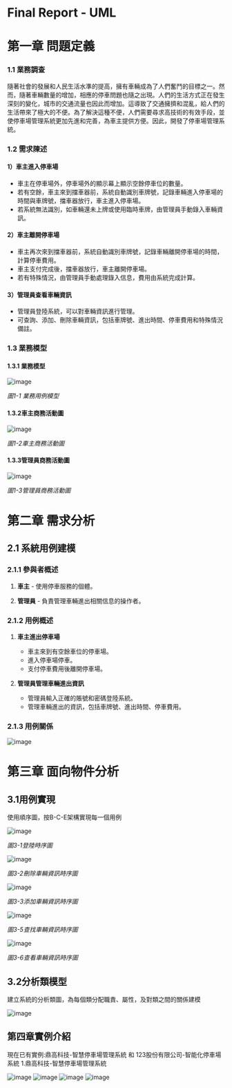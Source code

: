 # Final Report - UML

# 第一章 問題定義

### 1.1 業務調查

隨著社會的發展和人民生活水準的提高，擁有車輛成為了人們奮鬥的目標之一。然而，隨著車輛數量的增加，相應的停車問題也隨之出現。人們的生活方式正在發生深刻的變化，城市的交通流量也因此而增加。這導致了交通擁擠和混亂，給人們的生活帶來了極大的不便。為了解決這種不便，人們需要尋求高技術的有效手段，並使停車場管理系統更加先進和完善，為車主提供方便。因此，開發了停車場管理系統。

### 1.2 需求陳述

#### 1）車主進入停車場

- 車主在停車場外，停車場外的顯示幕上顯示空餘停車位的數量。
- 若有空餘，車主來到擋車器前，系統自動識別車牌號，記錄車輛進入停車場的時間與車牌號，擋車器放行，車主進入停車場。
- 若系統無法識別，如車輛還未上牌或使用臨時車牌，由管理員手動錄入車輛資訊。

#### 2）車主離開停車場

- 車主再次來到擋車器前，系統自動識別車牌號，記錄車輛離開停車場的時間，計算停車費用。
- 車主支付完成後，擋車器放行，車主離開停車場。
- 若有特殊情況，由管理員手動處理錄入信息，費用由系統完成計算。

#### 3）管理員查看車輛資訊

- 管理員登陸系統，可以對車輛資訊進行管理。
- 可查詢、添加、刪除車輛資訊，包括車牌號、進出時間、停車費用和特殊情況備註。

 ### 1.3 業務模型

#### 1.3.1 業務模型
![image](https://github.com/BAGLE102/final-report-UML/assets/146699756/6eeef1f7-beb9-4908-877f-d801e6e39814)

*圖1-1 業務用例模型*

#### 1.3.2車主商務活動圖
![image](https://github.com/BAGLE102/final-report-UML/assets/146699756/fe5e90af-c6b8-49d2-a707-723a744ee6a6)

*圖1-2車主商務活動圖*

#### 1.3.3管理員商務活動圖
![image](https://github.com/BAGLE102/final-report-UML/assets/146699756/e65d2c73-c082-4098-9794-18692151779b)

*圖1-3管理員商務活動圖*

# 第二章 需求分析

## 2.1 系統用例建模

### 2.1.1 參與者概述

1. **車主** - 使用停車服務的個體。

2. **管理員** - 負責管理車輛進出相關信息的操作者。

### 2.1.2 用例概述

1. **車主進出停車場**
   - 車主來到有空餘車位的停車場。
   - 進入停車場停車。
   - 支付停車費用後離開停車場。

2. **管理員管理車輛進出資訊**
   - 管理員輸入正確的賬號和密碼登陸系統。
   - 管理車輛進出的資訊，包括車牌號、進出時間、停車費用。

### 2.1.3 用例關係

![image](https://github.com/BAGLE102/final-report-UML/assets/146699756/14699c03-5bd2-4ba9-809b-94997d26ecd2)


# 第三章 面向物件分析

## 3.1用例實現
  使用順序圖，按B-C-E架構實現每一個用例

![image](https://github.com/BAGLE102/final-report-UML/assets/146699756/698e4c33-8806-48b3-a4bf-3bbe96d9fb34)

*圖3-1登陸時序圖*

![image](https://github.com/BAGLE102/final-report-UML/assets/146699756/828ec306-236b-4113-a7a8-3b9af0babce0)


*圖3-2刪除車輛資訊時序圖*

![image](https://github.com/BAGLE102/final-report-UML/assets/146699756/30f38b42-b27c-4a6b-a42b-d7be0c3f7032)


*圖3-3添加車輛資訊時序圖*

![image](https://github.com/BAGLE102/final-report-UML/assets/146699756/93c7ada6-c9dc-4b9f-8de7-92981c91e53e)


*圖3-5查找車輛資訊時序圖*

![image](https://github.com/BAGLE102/final-report-UML/assets/146699756/37620657-c666-406a-b4e0-2a28d7a264f0)

*圖3-6查看車輛資訊時序圖*

## 3.2分析類模型
  建立系統的分析類圖，為每個類分配職責、屬性，及對類之間的關係建模

![image](https://github.com/BAGLE102/final-report-UML/assets/146699756/3f713d31-8a5b-4a70-a00c-2cb9ec249045)

## 第四章實例介紹
現在已有實例:鼎高科技-智慧停車場管理系統 和 123股份有限公司-智能化停車場系統
1.鼎高科技-智慧停車場管理系統

![image](https://github.com/BAGLE102/final-report-UML/assets/149245212/dab53482-a289-4a81-b89d-583656e560fe)
![image](https://github.com/BAGLE102/final-report-UML/assets/149245212/0df82c33-85c7-47f7-838e-8ea54f803fcc)
![image](https://github.com/BAGLE102/final-report-UML/assets/149245212/0edb7247-7c6d-4879-b54b-f313925f3884)
![image](https://github.com/BAGLE102/final-report-UML/assets/149245212/6f6aed88-6e9e-4321-a05a-7dbf30a055f8)





